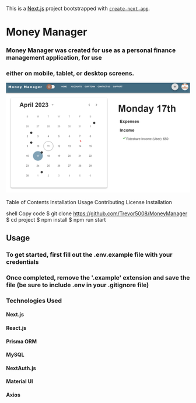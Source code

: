 This is a [Next.js](https://nextjs.org/) project bootstrapped with [`create-next-app`](https://github.com/vercel/next.js/tree/canary/packages/create-next-app).

# Money Manager #
### Money Manager was created for use as a personal finance management application, for use ###
### either on mobile, tablet, or desktop screens. ###

<img src="./public/assets/images/MoneyManager.png" alt="Project Dashboard" />

Table of Contents
Installation
Usage
Contributing
License
Installation

shell
Copy code
$ git clone https://github.com/Trevor5008/MoneyManager
$ cd project
$ npm install
$ npm run start

## Usage
### To get started, first fill out the .env.example file with your credentials
### Once completed, remove the '.example' extension and save the file (be sure to include .env in your .gitignore file)


### Technologies Used

#### Next.js
#### React.js
#### Prisma ORM
#### MySQL 
#### NextAuth.js
#### Material UI
#### Axios
